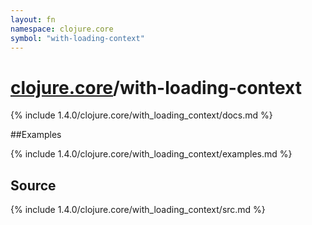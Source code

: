 ```yaml
---
layout: fn
namespace: clojure.core
symbol: "with-loading-context"
---
```


# [clojure.core](../)/with-loading-context

{% include 1.4.0/clojure.core/with_loading_context/docs.md %}

##Examples

{% include 1.4.0/clojure.core/with_loading_context/examples.md %}
## Source
{% include 1.4.0/clojure.core/with_loading_context/src.md %}

